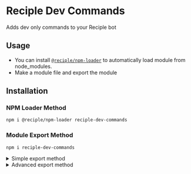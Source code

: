 # Reciple Dev Commands

Adds dev only commands to your Reciple bot

## Usage

- You can install [`@reciple/npm-loader`](https://www.npmjs.com/package/@reciple/npm-loader) to automatically load module from node_modules.
- Make a module file and export the module

## Installation

### NPM Loader Method

```bash
npm i @reciple/npm-loader reciple-dev-commands
```

### Module Export Method

```bash
npm i reciple-dev-commands
```
<details>
    <summary>Simple export method</summary>

```js
export * from 'reciple-dev-commands';
```
</details>

<details>
    <summary>Advanced export method</summary>

```js
import { DevCommandManager } from 'reciple-dev-commands';

export class DevCommands extends DevCommandManager {
    this.devGuilds = ['0000000000000000000'];
}

export default new DevCommands();
```
</details>
